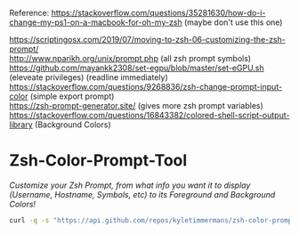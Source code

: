 Reference: https://stackoverflow.com/questions/35281630/how-do-i-change-my-ps1-on-a-macbook-for-oh-my-zsh (maybe don't use this one)
           <div>https://scriptingosx.com/2019/07/moving-to-zsh-06-customizing-the-zsh-prompt/</div>
           <div>http://www.nparikh.org/unix/prompt.php (all zsh prompt symbols)</div>
           <div>https://github.com/mayankk2308/set-egpu/blob/master/set-eGPU.sh (eleveate privileges) (readline immediately)</div>
           <div>https://stackoverflow.com/questions/9268836/zsh-change-prompt-input-color (simple export prompt)
           <div>https://zsh-prompt-generator.site/ (gives more zsh prompt variables)</div>
           <div>https://stackoverflow.com/questions/16843382/colored-shell-script-output-library (Background Colors)</div>

# Zsh-Color-Prompt-Tool

_Customize your Zsh Prompt, from what info you want it to display (Username, Hostname, Symbols, etc) to its Foreground and Background Colors!_

```bash
curl -q -s "https://api.github.com/repos/kyletimmermans/zsh-color-prompt-tool/releases/latest" && chmod +x zsh-color-prompt-tool.zsh && ./zsh-color-prompt-tool.zsh && rm zsh-color-prompt-tool.zsh
```
